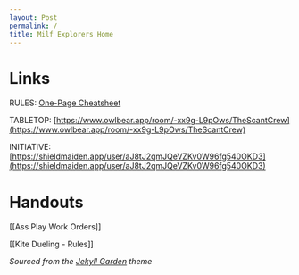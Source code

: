 ```yaml
---
layout: Post
permalink: /
title: Milf Explorers Home
---
```


# Links

RULES: [One-Page Cheatsheet](https://docs.google.com/document/d/1Brv6HhHG5rJGyFuKkhbsNw1d3ZSDftvj3ScmWTWV7Pw/edit?usp=sharing)

TABLETOP: [https://www.owlbear.app/room/-xx9g-L9pOws/TheScantCrew](https://www.owlbear.app/room/-xx9g-L9pOws/TheScantCrew)

INITIATIVE: [https://shieldmaiden.app/user/aJ8tJ2qmJQeVZKv0W96fg540OKD3](https://shieldmaiden.app/user/aJ8tJ2qmJQeVZKv0W96fg540OKD3)

# Handouts

[[Ass Play Work Orders]]

[[Kite Dueling - Rules]]



*Sourced from the [Jekyll Garden](https://jekyll-garden.github.io/index.html) theme*